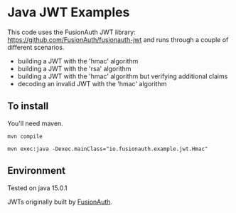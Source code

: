 # Java JWT Examples

This code uses the FusionAuth JWT library: https://github.com/FusionAuth/fusionauth-jwt and runs through a couple of different scenarios.

* building a JWT with the 'hmac' algorithm
* building a JWT with the 'rsa' algorithm
* building a JWT with the 'hmac' algorithm but verifying additional claims
* decoding an invalid JWT with the 'hmac' algorithm

## To install

You'll need maven.

`mvn compile`

`mvn exec:java -Dexec.mainClass="io.fusionauth.example.jwt.Hmac"`

## Environment

Tested on java 15.0.1

JWTs originally built by [FusionAuth](http://fusionauth.io).
